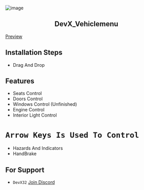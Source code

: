 ![image](https://imgur.com/py5ph9m.png)

<h2 align="center">DevX_Vehiclemenu</h2>

[Preview](https://streamable.com/pe2xdr)

## Installation Steps
- Drag And Drop
## Features
- Seats Control
- Doors Control
- Windows Control (Unfinished)
- Engine Control
- Interior Light Control
# `Arrow Keys Is Used To Control`
- Hazards And Indicators
- HandBrake
## For Support
 - `DevX32` [Join Discord](https://discord.gg/pwZztPt3cs)
